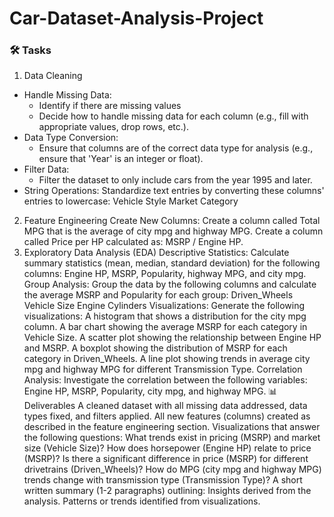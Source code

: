 # Car-Dataset-Analysis-Project

### 🛠️ Tasks
1. Data Cleaning
- Handle Missing Data:
  * Identify if there are missing values
  * Decide how to handle missing data for each column (e.g., fill with appropriate values, drop rows, etc.).
- Data Type Conversion:
  * Ensure that columns are of the correct data type for analysis (e.g., ensure that 'Year' is an integer or float).
- Filter Data:
  * Filter the dataset to only include cars from the year 1995 and later.
- String Operations:
Standardize text entries by converting these columns' entries to lowercase:
Vehicle Style
Market Category
2. Feature Engineering
Create New Columns:
Create a column called Total MPG that is the average of city mpg and highway MPG.
Create a column called Price per HP calculated as:
MSRP / Engine HP.
3. Exploratory Data Analysis (EDA)
Descriptive Statistics:
Calculate summary statistics (mean, median, standard deviation) for the following columns:
Engine HP, MSRP, Popularity, highway MPG, and city mpg.
Group Analysis:
Group the data by the following columns and calculate the average MSRP and Popularity for each group:
Driven_Wheels
Vehicle Size
Engine Cylinders
Visualizations:
Generate the following visualizations:
A histogram that shows a distribution for the city mpg column.
A bar chart showing the average MSRP for each category in Vehicle Size.
A scatter plot showing the relationship between Engine HP and MSRP.
A boxplot showing the distribution of MSRP for each category in Driven_Wheels.
A line plot showing trends in average city mpg and highway MPG for different Transmission Type.
Correlation Analysis:
Investigate the correlation between the following variables:
Engine HP, MSRP, Popularity, city mpg, and highway MPG.
📊 Deliverables
A cleaned dataset with all missing data addressed, data types fixed, and filters applied.
All new features (columns) created as described in the feature engineering section.
Visualizations that answer the following questions:
What trends exist in pricing (MSRP) and market size (Vehicle Size)?
How does horsepower (Engine HP) relate to price (MSRP)?
Is there a significant difference in price (MSRP) for different drivetrains (Driven_Wheels)?
How do MPG (city mpg and highway MPG) trends change with transmission type (Transmission Type)?
A short written summary (1-2 paragraphs) outlining:
Insights derived from the analysis.
Patterns or trends identified from visualizations.

